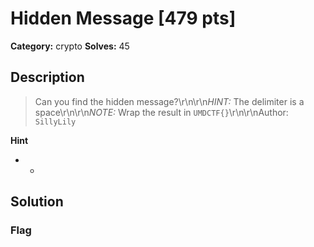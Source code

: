 # Hidden Message [479 pts]

**Category:** crypto
**Solves:** 45

## Description
>Can you find the hidden message?\r\n\r\n*HINT:* The delimiter is a space\r\n\r\n*NOTE:* Wrap the result in `UMDCTF{}`\r\n\r\nAuthor: `SillyLily`

**Hint**
* -

## Solution

### Flag

